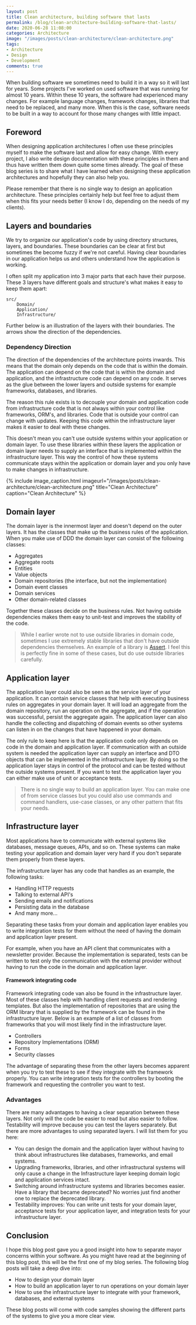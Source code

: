 ```yaml
---
layout: post
title: Clean architecture, building software that lasts
permalink: /blog/clean-architecture-building-software-that-lasts/
date: 2020-06-28 11:08:00
categories: Architecture
image: "/images/posts/clean-architecture/clean-architecture.png"
tags:
- Architecture
- Design
- Development
comments: true
---
```


When building software we sometimes need to build it in a way so it will last for years. Some projects I've worked on
used software that was running for almost 10 years. Within these 10 years, the software had experienced many changes. 
For example language changes, framework changes, libraries that need to be replaced, and many more. When this is the 
case, software needs to be built in a way to account for those many changes with little impact.

<!--more-->

## Foreword

When designing application architectures I often use these principles myself to make the software last and allow for
easy change. With every project, I also write design documentation with these principles in them and thus have written
them down quite some times already. The goal of these blog series is to share what I have learned when designing these
application architectures and hopefully they can also help you.

Please remember that there is no single way to design an application architecture. These principles certainly help but
feel free to adjust them when this fits your needs better (I know I do, depending on the needs of my clients).

## Layers and boundaries

We try to organize our application's code by using directory structures, layers, and boundaries. These boundaries can be
clear at first but sometimes the become fuzzy if we're not careful. Having clear boundaries in our application helps us
and others understand how the application is working.

I often split my application into 3 major parts that each have their purpose. These 3 layers have different goals and
structure's what makes it easy to keep them apart:

```
src/
    Domain/
    Application/
    Infrastructure/
```

Further below is an illustration of the layers with their boundaries. The arrows show the direction of the dependencies.

### Dependency Direction

The direction of the dependencies of the architecture points inwards. This means that the domain only depends on the
code that is within the domain. The application can depend on the code that is within the domain and application, and 
the infrastructure code can depend on any code. It serves as the glue between the lower layers and outside systems
for example frameworks, databases, and libraries.

The reason this rule exists is to decouple your domain and application code from infrastructure code that is not always
within your control like frameworks, ORM's, and libraries. Code that is outside your control can change with updates.
Keeping this code within the infrastructure layer makes it easier to deal with these changes.

This doesn't mean you can't use outside systems within your application or domain layer. To use these libraries within
these layers the application or domain layer needs to supply an interface that is implemented within the infrastructure
layer. This way the control of how these systems communicate stays within the application or domain layer and you only
have to make changes in infrastructure.

{% include image_caption.html imageurl="/images/posts/clean-architecture/clean-architecture.png" 
title="Clean Architecture" caption="Clean Architecture" %}

## Domain layer

The domain layer is the innermost layer and doesn't depend on the outer layers. It has the classes that make up the
business rules of the application. When you make use of DDD the domain layer can consist of the following classes:

- Aggregates
- Aggregate roots
- Entities
- Value objects
- Domain repositories (the interface, but not the implementation)
- Domain event classes
- Domain services
- Other domain-related classes

Together these classes decide on the business rules. Not having outside dependencies makes them easy to unit-test and
improves the stability of the code.

> While I earlier wrote not to use outside libraries in domain code, sometimes I use extremely stable libraries that
> don't have outside dependencies themselves. An example of a library is [Assert](https://github.com/beberlei/assert).
> I feel this is perfectly fine in some of these cases, but do use outside libraries carefully.

## Application layer

The application layer could also be seen as the service layer of your application. It can contain service classes that
help with executing business rules on aggregates in your domain layer. It will load an aggregate from the domain
repository, run an operation on the aggregate, and if the operation was successful, persist the aggregate again. The
application layer can also handle the collecting and dispatching of domain events so other systems can listen in on the
changes that have happened in your domain.

The only rule to keep here is that the application code only depends on code in the domain and application layer. If
communication with an outside system is needed the application layer can supply an interface and DTO objects that can
be implemented in the infrastructure layer. By doing so the application layer stays in control of the protocol and can
be tested without the outside systems present. If you want to test the application layer you can either make use of unit
or acceptance tests.

> There is no single way to build an application layer. You can make one of from service classes but you could also use
> commands and command handlers, use-case classes, or any other pattern that fits your needs.

## Infrastructure layer

Most applications have to communicate with external systems like databases, message queues, APIs, and so on. These
systems can make testing your application and domain layer very hard if you don't separate them properly from these
layers.

The infrastructure layer has any code that handles as an example, the following tasks:

- Handling HTTP requests
- Talking to external API's
- Sending emails and notifications
- Persisting data in the database
- And many more...

Separating these tasks from your domain and application layer enables you to write integration tests for them without
the need of having the domain and application layer present.

For example, when you have an API client that communicates with a newsletter provider. Because the implementation is
separated, tests can be written to test only the communication with the external provider without having to run the
code in the domain and application layer.

#### Framework integrating code

Framework integrating code van also be found in the infrastructure layer. Most of these classes help with handling
client requests and rendering templates. But also the implementation of repositories that are using the ORM library that
is supplied by the framework can be found in the infrastructure layer. Below is an example of a list of classes from
frameworks that you will most likely find in the infrastructure layer.

- Controllers
- Repository Implementations (ORM)
- Forms
- Security classes

The advantage of separating these from the other layers becomes apparent when you try to test these to see if
they integrate with the framework properly. You can write integration tests for the controllers by booting the
framework and requesting the controller you want to test.

### Advantages

There are many advantages to having a clear separation between these layers. Not only will the code be easier to
read but also easier to follow. Testability will improve because you can test the layers separately. But there are
more advantages to using separated layers. I will list them for you here:

- You can design the domain and the application layer without having to think about infrastructures like databases,
  frameworks, and email systems.
- Upgrading frameworks, libraries, and other infrastructural systems will only cause a change in the Infrastructure
  layer keeping domain logic and application services intact.
- Switching around infrastructure systems and libraries becomes easier. Have a library that became deprecated? No
  worries just find another one to replace the deprecated library.
- Testability improves: You can write unit tests for your domain layer, acceptance tests for your application layer, and
  integration tests for your infrastructure layer.

## Conclusion

I hope this blog post gave you a good insight into how to separate mayor concerns within your software. As you might have
read at the beginning of this blog post, this will be the first one of my blog series. The following blog posts will take
a deep dive into:

- How to design your domain layer
- How to build an application layer to run operations on your domain layer
- How to use the infrastructure layer to integrate with your framework, databases, and external systems

These blog posts will come with code samples showing the different parts of the systems to give you a more clear view.
